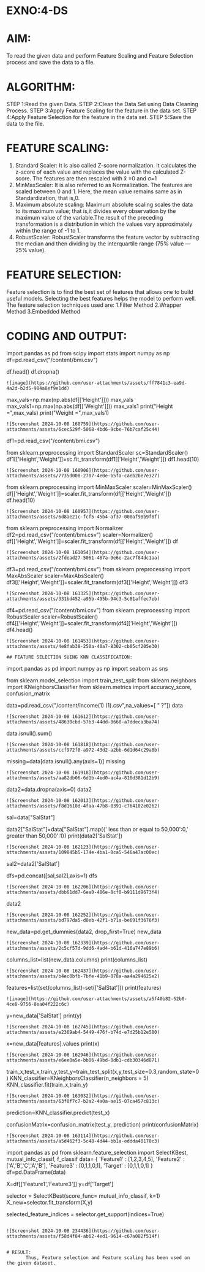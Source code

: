 # EXNO:4-DS
# AIM:
To read the given data and perform Feature Scaling and Feature Selection process and save the
data to a file.

# ALGORITHM:
STEP 1:Read the given Data.
STEP 2:Clean the Data Set using Data Cleaning Process.
STEP 3:Apply Feature Scaling for the feature in the data set.
STEP 4:Apply Feature Selection for the feature in the data set.
STEP 5:Save the data to the file.

# FEATURE SCALING:
1. Standard Scaler: It is also called Z-score normalization. It calculates the z-score of each value and replaces the value with the calculated Z-score. The features are then rescaled with x̄ =0 and σ=1
2. MinMaxScaler: It is also referred to as Normalization. The features are scaled between 0 and 1. Here, the mean value remains same as in Standardization, that is,0.
3. Maximum absolute scaling: Maximum absolute scaling scales the data to its maximum value; that is,it divides every observation by the maximum value of the variable.The result of the preceding transformation is a distribution in which the values vary approximately within the range of -1 to 1.
4. RobustScaler: RobustScaler transforms the feature vector by subtracting the median and then dividing by the interquartile range (75% value — 25% value).

# FEATURE SELECTION:
Feature selection is to find the best set of features that allows one to build useful models. Selecting the best features helps the model to perform well.
The feature selection techniques used are:
1.Filter Method
2.Wrapper Method
3.Embedded Method

# CODING AND OUTPUT:

import pandas as pd
from scipy import stats
import numpy as np
df=pd.read_csv("/content/bmi.csv")

df.head()
df.dropna()
```
![image](https://github.com/user-attachments/assets/ff7841c3-ea9d-4a2d-b2d5-984a8ef9e1dd)

```
max_vals=np.max(np.abs(df[['Height']]))
max_vals
max_vals1=np.max(np.abs(df[['Weight']]))
max_vals1
print("Height =",max_vals)
print("Weight =",max_vals1)
```
![Screenshot 2024-10-08 160759](https://github.com/user-attachments/assets/6cec529f-5068-4bd6-9cbe-76b7caf25c44)
```
df1=pd.read_csv("/content/bmi.csv")

from sklearn.preprocessing import StandardScaler
sc=StandardScaler()
df1[['Height','Weight']]=sc.fit_transform(df1[['Height','Weight']])
df1.head(10)
```
![Screenshot 2024-10-08 160906](https://github.com/user-attachments/assets/7735d008-2707-4e0e-b5fa-caeb2be7e327)

```
from sklearn.preprocessing import MinMaxScaler
scaler=MinMaxScaler()
df[['Height','Weight']]=scaler.fit_transform(df[['Height','Weight']])
df.head(10)
```
![Screenshot 2024-10-08 160957](https://github.com/user-attachments/assets/6d8ae21c-fcf5-45b4-af37-000af98b9f8f)

```
from sklearn.preprocessing import Normalizer
df2=pd.read_csv("/content/bmi.csv")
scaler=Normalizer()
df[['Height','Weight']]=scaler.fit_transform(df[['Height','Weight']])
df
```
![Screenshot 2024-10-08 161054](https://github.com/user-attachments/assets/2fdead27-5061-487a-9e6e-2ac7f84dc1aa)

```
df3=pd.read_csv("/content/bmi.csv")
from sklearn.preprocessing import MaxAbsScaler
scaler=MaxAbsScaler()
df3[['Height','Weight']]=scaler.fit_transform(df3[['Height','Weight']])
df3
```
![Screenshot 2024-10-08 161325](https://github.com/user-attachments/assets/331bd452-a95b-495b-94c3-5c81affec7eb)

```
df4=pd.read_csv("/content/bmi.csv")
from sklearn.preprocessing import RobustScaler
scaler=RobustScaler()
df4[['Height','Weight']]=scaler.fit_transform(df4[['Height','Weight']])
df4.head()
```
![Screenshot 2024-10-08 161453](https://github.com/user-attachments/assets/4e8fab38-250a-40a7-8302-cb05cf205e30)

## FEATURE SELECTION SUING KNN CLASSIFICATION:

```
import pandas as pd
import numpy as np
import seaborn as sns

from sklearn.model_selection import train_test_split
from sklearn.neighbors import KNeighborsClassifier
from sklearn.metrics import accuracy_score, confusion_matrix

data=pd.read_csv("/content/income(1) (1).csv",na_values=[ " ?"])
data
```
![Screenshot 2024-10-08 161612](https://github.com/user-attachments/assets/48630cbd-57b3-44dd-8660-a7ddeca3ba74)

```
data.isnull().sum()
```
![Screenshot 2024-10-08 161818](https://github.com/user-attachments/assets/ccf972f0-a972-43d2-a2bb-6d1d64c29a8b)

```
missing=data[data.isnull().any(axis=1)]
missing
```
![Screenshot 2024-10-08 161918](https://github.com/user-attachments/assets/aa82db06-6d1b-4ed0-ac4a-810d381d12b9)

```
data2=data.dropna(axis=0)
data2
```
![Screenshot 2024-10-08 162013](https://github.com/user-attachments/assets/f8d1610d-4faa-47b8-8391-c764102e0262)

```
sal=data["SalStat"]

data2["SalStat"]=data["SalStat"].map({' less than or equal to 50,000':0,' greater than 50,000':1})
print(data2['SalStat'])

```
![Screenshot 2024-10-08 162123](https://github.com/user-attachments/assets/109845b5-174e-4ba1-8ca5-546a47ac00ec)

```
sal2=data2['SalStat']

dfs=pd.concat([sal,sal2],axis=1)
dfs
```
![Screenshot 2024-10-08 162206](https://github.com/user-attachments/assets/dbb61dd7-6ea0-486e-8cf0-b9111d9673f4)

```
data2
```
![Screenshot 2024-10-08 162252](https://github.com/user-attachments/assets/bd797da5-d0eb-42f1-b71a-be691f3676f3)

```
new_data=pd.get_dummies(data2, drop_first=True)
new_data
```
![Screenshot 2024-10-08 162339](https://github.com/user-attachments/assets/2c5cf57d-9dd6-4ad4-b61d-416a747e89b6)

```
columns_list=list(new_data.columns)
print(columns_list)
```
![Screenshot 2024-10-08 162437](https://github.com/user-attachments/assets/b4ec0bfb-7bfe-41b9-878a-aa4a294625e2)

```
features=list(set(columns_list)-set(['SalStat']))
print(features)
```
![image](https://github.com/user-attachments/assets/a5f40b82-52b0-4ce8-9756-8ea04f222c6c)

```
y=new_data['SalStat']
print(y)
```
![Screenshot 2024-10-08 162745](https://github.com/user-attachments/assets/e2369ab4-5449-476f-b74d-e7d25b12e580)

```
x=new_data[features].values
print(x)
```
![Screenshot 2024-10-08 162946](https://github.com/user-attachments/assets/e6ee0a5e-bb06-49bd-8db1-cdb30346d871)

```
train_x,test_x,train_y,test_y=train_test_split(x,y,test_size=0.3,random_state=0)
KNN_classifier=KNeighborsClassifier(n_neighbors = 5)
KNN_classifier.fit(train_x,train_y)
```
![Screenshot 2024-10-08 163032](https://github.com/user-attachments/assets/63f0f7c7-b2a2-4a0a-ae15-07ca457c813c)

```
prediction=KNN_classifier.predict(test_x)

confusionMatrix=confusion_matrix(test_y, prediction)
print(confusionMatrix)
```
![Screenshot 2024-10-08 163114](https://github.com/user-attachments/assets/a5d462f3-5c48-4d44-bb1a-eddda40170c3)

```
import pandas as pd
from sklearn.feature_selection import SelectKBest, mutual_info_classif, f_classif
data= {
    'Feature1' : [1,2,3,4,5],
    'Feature2' : ['A','B','C','A','B'],
    'Feature3' : [0,1,1,0,1],
    'Target' : [0,1,1,0,1]
}
df=pd.DataFrame(data)

X=df[['Feature1','Feature3']]
y=df['Target']

selector = SelectKBest(score_func= mutual_info_classif, k=1)
X_new=selector.fit_transform(X,y)

selected_feature_indices = selector.get_support(indices=True)

```

![Screenshot 2024-10-08 234436](https://github.com/user-attachments/assets/f58d4f84-ab62-4ed1-9614-c67a082f514f)


# RESULT:
       Thus, Feature selection and Feature scaling has been used on the given dataset.
